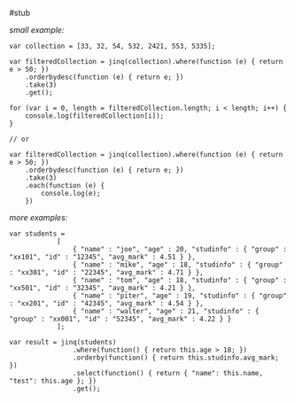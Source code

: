 ﻿#stub

*small example:*

    var collection = [33, 32, 54, 532, 2421, 553, 5335];
	
	var filteredCollection = jinq(collection).where(function (e) { return e > 50; })
	    .orderbydesc(function (e) { return e; })
	    .take(3)
	    .get();
	    
	for (var i = 0, length = filteredCollection.length; i < length; i++) {
	    console.log(filteredCollection[i]);
	}

    // or

    var filteredCollection = jinq(collection).where(function (e) { return e > 50; })
	    .orderbydesc(function (e) { return e; })
	    .take(3)
        .each(function (e) {
            console.log(e);
        })


*more examples:*

    var students = 
                [
                    { "name" : "joe", "age" : 20, "studinfo" : { "group" : "xx101", "id" : "12345", "avg_mark" : 4.51 } },
                    { "name" : "mike", "age" : 18, "studinfo" : { "group" : "xx301", "id" : "22345", "avg_mark" : 4.71 } },
                    { "name" : "tom", "age" : 18, "studinfo" : { "group" : "xx501", "id" : "32345", "avg_mark" : 4.21 } },
                    { "name" : "piter", "age" : 19, "studinfo" : { "group" : "xx201", "id" : "42345", "avg_mark" : 4.54 } },
                    { "name" : "walter", "age" : 21, "studinfo" : { "group" : "xx001", "id" : "52345", "avg_mark" : 4.22 } }
                ];

    var result = jinq(students)
                    .where(function() { return this.age > 18; })
                    .orderby(function() { return this.studinfo.avg_mark; })
                    .select(function() { return { "name": this.name, "test": this.age }; })
                    .get();